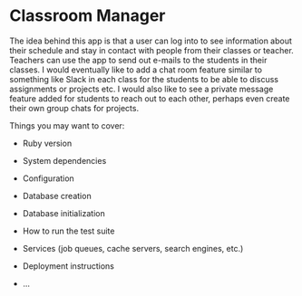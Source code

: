 # Classroom Manager

The idea behind this app is that a user can log into to see information about their schedule and stay in contact with people from their classes or teacher. Teachers can use the app to send out e-mails to the students in their classes. I would eventually like to add a chat room feature similar to something like Slack in each class for the students to be able to discuss assignments or projects etc. I would also like to see a private message feature added for students to reach out to each other, perhaps even create their own group chats for projects.

Things you may want to cover:

* Ruby version

* System dependencies

* Configuration

* Database creation

* Database initialization

* How to run the test suite

* Services (job queues, cache servers, search engines, etc.)

* Deployment instructions

* ...
